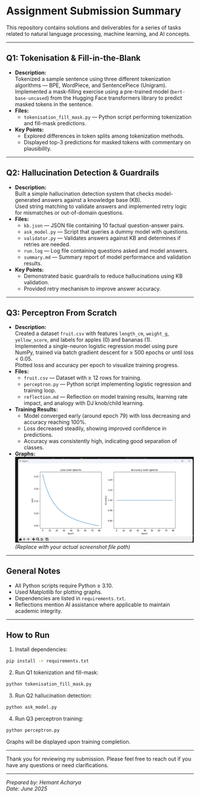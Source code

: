 
# Assignment Submission Summary

This repository contains solutions and deliverables for a series of tasks related to natural language processing, machine learning, and AI concepts.

---

## Q1: Tokenisation & Fill-in-the-Blank

- **Description:**  
  Tokenized a sample sentence using three different tokenization algorithms — BPE, WordPiece, and SentencePiece (Unigram).  
  Implemented a mask-filling exercise using a pre-trained model (`bert-base-uncased`) from the Hugging Face transformers library to predict masked tokens in the sentence.  
- **Files:**  
  - `tokenisation_fill_mask.py` — Python script performing tokenization and fill-mask predictions.  
- **Key Points:**  
  - Explored differences in token splits among tokenization methods.  
  - Displayed top-3 predictions for masked tokens with commentary on plausibility.

---

## Q2: Hallucination Detection & Guardrails

- **Description:**  
  Built a simple hallucination detection system that checks model-generated answers against a knowledge base (KB).  
  Used string matching to validate answers and implemented retry logic for mismatches or out-of-domain questions.  
- **Files:**  
  - `kb.json` — JSON file containing 10 factual question-answer pairs.  
  - `ask_model.py` — Script that queries a dummy model with questions.  
  - `validator.py` — Validates answers against KB and determines if retries are needed.  
  - `run.log` — Log file containing questions asked and model answers.  
  - `summary.md` — Summary report of model performance and validation results.  
- **Key Points:**  
  - Demonstrated basic guardrails to reduce hallucinations using KB validation.  
  - Provided retry mechanism to improve answer accuracy.

---

## Q3: Perceptron From Scratch

- **Description:**  
  Created a dataset `fruit.csv` with features `length_cm`, `weight_g`, `yellow_score`, and labels for apples (0) and bananas (1).  
  Implemented a single-neuron logistic regression model using pure NumPy, trained via batch gradient descent for ≥ 500 epochs or until loss < 0.05.  
  Plotted loss and accuracy per epoch to visualize training progress.  
- **Files:**  
  - `fruit.csv` — Dataset with ≥ 12 rows for training.  
  - `perceptron.py` — Python script implementing logistic regression and training loop.  
  - `reflection.md` — Reflection on model training results, learning rate impact, and analogy with DJ knob/child learning.  
- **Training Results:**  
  - Model converged early (around epoch 79) with loss decreasing and accuracy reaching 100%.  
  - Loss decreased steadily, showing improved confidence in predictions.  
  - Accuracy was consistently high, indicating good separation of classes.  
- **Graphs:**  
  ![Loss and Accuracy Graph](./q3_loss_accuracy_screenshot.png)  
  *(Replace with your actual screenshot file path)*

---

## General Notes

- All Python scripts require Python ≥ 3.10.  
- Used Matplotlib for plotting graphs.  
- Dependencies are listed in `requirements.txt`.  
- Reflections mention AI assistance where applicable to maintain academic integrity.  

---

## How to Run

1. Install dependencies:

```bash
pip install -r requirements.txt
```

2. Run Q1 tokenization and fill-mask:

```bash
python tokenisation_fill_mask.py
```

3. Run Q2 hallucination detection:

```bash
python ask_model.py
```

4. Run Q3 perceptron training:

```bash
python perceptron.py
```

Graphs will be displayed upon training completion.

---

Thank you for reviewing my submission. Please feel free to reach out if you have any questions or need clarifications.

---

*Prepared by: Hemant Acharya*  
*Date: June 2025*

